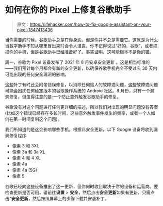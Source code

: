 # 如何在你的 Pixel 上修复谷歌助手

> 原文：<https://lifehacker.com/how-to-fix-google-assistant-on-your-pixel-1847413436>

当你需要的时候，谷歌助手总是在你身边。但是你并不总是需要它。这就是为什么当数字助手不知从哪里冒出来时会令人沮丧。你不记得说过“好的，谷歌”，或者捏捏你的手机，但是谷歌助手已经准备好了。事实证明，这可能根本不是你的错。



周一，谷歌为 Pixel 设备发布了 2021 年 8 月安卓安全更新 。这是相当标准的——我们预计每个月都会有新的安全更新，以确保谷歌手机完全不受过去 30 天内可能出现的任何安全漏洞的影响。

这些补丁有时还会附带错误修复，以消除任何恼人的故障或问题，这些故障或问题可能会困扰任何给定版本的谷歌操作系统的 Android 社区。8 月份，只有一个漏洞修复，但值得注意的是:一个防止意外触发谷歌助手的修复。

谷歌没有对这个问题进行任何更详细的描述，所以我们对出现的明显问题没有答案(比如这个错误已经存在多长时间，这些意外触发事件发生的频率，或者一个人如何在第一时间复制这个问题)。

我们所知道的是这会影响哪些手机。根据此安全更新，以下 Google 设备将收到漏洞修复程序:

*   像素 3 和 3XL
*   像素 3a 和 3a XL
*   像素 4 和 4 XL
*   像素 4a
*   像素 4a (5G)
*   像素 5

谷歌已经向这些设备推出了这一更新，但你何时收到取决于你的设备和运营商。要检查更新是否可用，请前往**设置** > **安全**，然后点击**安全更新**如果有更新，只需点击“**安全更新**，然后按照屏幕上的步骤下载并安装补丁。